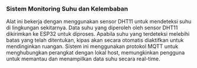 ### Sistem Monitoring Suhu dan Kelembaban

Alat ini bekerja dengan menggunakan sensor DHT11 untuk mendeteksi suhu di lingkungan sekitarnya. Data suhu yang diperoleh oleh sensor DHT11 dikirimkan ke ESP32 untuk diproses. Apabila suhu yang terdeteksi melebihi batas yang telah ditentukan, kipas akan secara otomatis diaktifkan untuk mendinginkan ruangan. Sistem ini menggunakan protokol MQTT untuk menghubungkan perangkat dengan lokal host, memungkinkan pengguna untuk memantau dan menampilkan data suhu secara real-time. 
